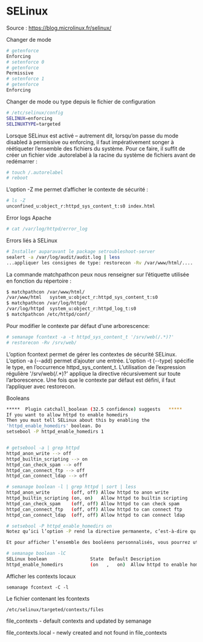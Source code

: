 # SELinux
Source : https://blog.microlinux.fr/selinux/

Changer de mode
```Bash
# getenforce
Enforcing
# setenforce 0
# getenforce
Permissive
# setenforce 1
# getenforce
Enforcing
```

Changer de mode ou type depuis le fichier de configuration
```Bash
# /etc/selinux/config
SELINUX=enforcing
SELINUXTYPE=targeted
```

Lorsque SELinux est activé – autrement dit, lorsqu’on passe du mode disabled à permissive ou enforcing, il faut impérativement songer à réétiqueter l’ensemble des fichiers du système. Pour ce faire, il suffit de créer un fichier vide .autorelabel à la racine du système de fichiers avant de redémarrer :

```Bash
# touch /.autorelabel
# reboot
```

L’option -Z me permet d’afficher le contexte de sécurité :

```Bash
# ls -Z
unconfined_u:object_r:httpd_sys_content_t:s0 index.html
```

Error logs Apache

```Bash
# cat /var/log/httpd/error_log
```

Errors liés à SELinux
```Bash
# Installer auparavant le package setroubleshoot-server
sealert -a /var/log/audit/audit.log | less
...appliquer les consignes de type: restorecon -Rv /var/www/html/....
```

La commande matchpathcon peux nous renseigner sur l’étiquette utilisée en fonction du répertoire :

```Bash
$ matchpathcon /var/www/html/
/var/www/html   system_u:object_r:httpd_sys_content_t:s0
$ matchpathcon /var/log/httpd/
/var/log/httpd  system_u:object_r:httpd_log_t:s0
$ matchpathcon /etc/httpd/conf/
```

Pour modifier le contexte par défaut d'une arborescence:

```Bash
# semanage fcontext -a -t httpd_sys_content_t '/srv/web(/.*)?'
# restorecon -Rv /srv/web/
```

L’option fcontext permet de gérer les contextes de sécurité SELinux.
L’option -a (--add) permet d’ajouter une entrée.
L’option -t (--type) spécifie le type, en l’occurrence httpd_sys_content_t.
L’utilisation de l’expression régulière '/srv/web(/.*)?' applique la directive récursivement sur toute l’arborescence.
Une fois que le contexte par défaut est défini, il faut l’appliquer avec restorecon.

Booleans

```Bash
*****  Plugin catchall_boolean (32.5 confidence) suggests   *****
If you want to allow httpd to enable homedirs
Then you must tell SELinux about this by enabling the 
'httpd_enable_homedirs' boolean. Do
setsebool -P httpd_enable_homedirs 1


# getsebool -a | grep httpd
httpd_anon_write --> off
httpd_builtin_scripting --> on
httpd_can_check_spam --> off
httpd_can_connect_ftp --> off
httpd_can_connect_ldap --> off

# semanage boolean -l | grep httpd | sort | less
httpd_anon_write        (off, off) Allow httpd to anon write
httpd_builtin_scripting (on, on)   Allow httpd to builtin scripting
httpd_can_check_spam    (off, off) Allow httpd to can check spam
httpd_can_connect_ftp   (off, off) Allow httpd to can connect ftp
httpd_can_connect_ldap  (off, off) Allow httpd to can connect ldap

# setsebool -P httpd_enable_homedirs on
Notez qu’ici l’option -P rend la directive permanente, c’est-à-dire qu’elle est conservée après un redémarrage du système.

Et pour afficher l’ensemble des booléens personnalisés, vous pourrez utiliser la commande suivante :

# semanage boolean -lC 
SELinux boolean                State  Default Description
httpd_enable_homedirs          (on   ,   on)  Allow httpd to enable homedirs
```

Afficher les contexts locaux

```semanage fcontext -C -l```

Le fichier contenant les fcontexts

```/etc/selinux/targeted/contexts/files```

file_contexts - default contexts and updated by semanage

file_contexts.local - newly created and not found in file_contexts

